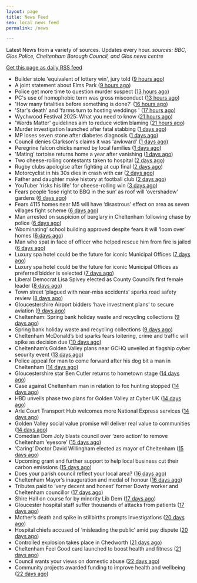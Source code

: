 ```yaml
---
layout: page
title: News Feed
seo: local news feed
permalink: /news

---
```


Latest News from a variety of sources. Updates every hour.
_sources: BBC, Glos Police, Cheltenham Borough Council, and Glos news centre_

[Get this page as daily RSS feed](/daily.rss)

<!-- news_marker starts -->
- Builder stole 'equivalent of lottery win', jury told ([9 hours ago](https://www.bbc.com/news/articles/ckgqkx137nno))
- A joint statement about Elms Park ([9 hours ago](https://www.cheltenham.gov.uk/news/article/3015/a_joint_statement_about_elms_park))
- Police get more time to question murder suspect ([13 hours ago](https://www.bbc.com/news/articles/c629vnegrpro))
- PC's use of homophobic term was gross misconduct ([13 hours ago](https://www.bbc.com/news/articles/c9wg7dg84zqo))
- 'How many fatalities before something is done?' ([16 hours ago](https://www.bbc.com/news/articles/cx2x38v91e3o))
- 'Star's death' and 'farms turn to hosting weddings ' ([17 hours ago](https://www.bbc.com/news/articles/cvgdr8myz74o))
- Wychwood Festival 2025: What you need to know ([21 hours ago](https://www.bbc.com/news/articles/cj421ndnd58o))
- 'Words Matter' guidelines aim to reduce victim blaming ([21 hours ago](https://www.bbc.com/news/articles/cq85zz2v009o))
- Murder investigation launched after fatal stabbing ([1 days ago](https://www.bbc.com/news/articles/crmkdwzp8r9o))
- MP loses seven stone after diabetes diagnosis ([1 days ago](https://www.bbc.com/news/articles/cy75e7n4ey7o))
- Council denies Clarkson's claims it was 'awkward' ([1 days ago](https://www.bbc.com/news/articles/cp3ql38yk11o))
- Peregrine falcon chicks named by local families ([1 days ago](https://www.bbc.com/news/articles/cdr5zgderx1o))
- 'Mating' tortoise returns home a year after vanishing ([1 days ago](https://www.bbc.com/news/articles/c5yqgwzg5pzo))
- Two cheese-rolling contestants taken to hospital ([2 days ago](https://www.bbc.com/news/articles/cgkdz3zv5nno))
- Rugby clubs apologise after fighting at cup final ([2 days ago](https://www.bbc.com/news/articles/cdj9rgjjx8zo))
- Motorcyclist in his 30s dies in crash with car ([2 days ago](https://www.bbc.com/news/articles/cm2y7elz28no))
- Father and daughter make history at football club ([2 days ago](https://www.bbc.com/news/articles/cn055perw4zo))
- YouTuber 'risks his life' for cheese-rolling win ([3 days ago](https://www.bbc.com/news/articles/czj4vw0m3lzo))
- Fears people ‘lose right to BBQ in the sun’ as roof will ‘overshadow’ gardens ([6 days ago](https://gloucesternewscentre.co.uk/fears-people-lose-right-to-bbq-in-the-sun-as-roof-will-overshadow-gardens/))
- Fears 4115 homes near M5 will have ‘disastrous’ effect on area as seven villages fight scheme ([6 days ago](https://gloucesternewscentre.co.uk/fears-4115-homes-near-m5-will-have-disastrous-effect-on-area-as-seven-villages-fight-scheme/))
- Man arrested on suspicion of burglary in Cheltenham following chase by police ([6 days ago](https://gloucesternewscentre.co.uk/man-arrested-on-suspicion-of-burglary-in-cheltenham-following-chase-by-police/))
- ‘Abominating’ school building approved despite fears it will ‘loom over’ homes ([6 days ago](https://gloucesternewscentre.co.uk/abominating-school-building-approved-despite-fears-it-will-loom-over-homes/))
- Man who spat in face of officer who helped rescue him from fire is jailed ([6 days ago](https://gloucesternewscentre.co.uk/man-who-spat-in-face-of-officer-who-helped-rescue-him-from-fire-is-jailed/))
- Luxury spa hotel could be the future for iconic Municipal Offices ([7 days ago](https://gloucesternewscentre.co.uk/luxury-spa-hotel-could-be-the-future-for-iconic-municipal-offices/))
- Luxury spa hotel could be the future for iconic Municipal Offices as preferred bidder is selected ([7 days ago](https://www.cheltenham.gov.uk/news/article/3014/luxury_spa_hotel_could_be_the_future_for_iconic_municipal_offices_as_preferred_bidder_is_selected))
- Liberal Democrat Lisa Spivey elected as County Council’s first female leader ([8 days ago](https://gloucesternewscentre.co.uk/liberal-democrat-lisa-spivey-elected-as-county-councils-first-female-leader/))
- Town street ‘plagued with near-miss accidents’ sparks road safety review ([8 days ago](https://gloucesternewscentre.co.uk/town-street-plagued-with-near-miss-accidents-sparks-road-safety-review/))
- Gloucestershire Airport bidders ‘have investment plans’ to secure aviation ([9 days ago](https://gloucesternewscentre.co.uk/gloucestershire-airport-bidders-have-investment-plans-to-secure-aviation/))
- Cheltenham: Spring bank holiday waste and recycling collections ([9 days ago](https://gloucesternewscentre.co.uk/cheltenham-spring-bank-holiday-waste-and-recycling-collections/))
- Spring bank holiday waste and recycling collections ([9 days ago](https://www.cheltenham.gov.uk/news/article/3013/spring_bank_holiday_waste_and_recycling_collections))
- Cheltenham McDonald’s bid sparks fears loitering, crime and traffic will spike as decision due ([10 days ago](https://gloucesternewscentre.co.uk/cheltenham-mcdonalds-bid-sparks-fears-loitering-crime-and-traffic-will-spike-as-decision-due/))
- Cheltenham’s Golden Valley plans near GCHQ unveiled at flagship cyber security event ([13 days ago](https://gloucesternewscentre.co.uk/cheltenhams-golden-valley-plans-near-gchq-unveiled-at-flagship-cyber-security-event/))
- Police appeal for man to come forward after his dog bit a man in Cheltenham ([14 days ago](https://gloucesternewscentre.co.uk/police-appeal-for-man-to-come-forward-after-his-dog-bit-a-man-in-cheltenham/))
- Gloucestershire star Ben Cutler returns to hometown stage ([14 days ago](https://gloucesternewscentre.co.uk/gloucestershire-star-ben-cutler-returns-to-hometown-stage/))
- Case against Cheltenham man in relation to fox hunting stopped ([14 days ago](https://gloucesternewscentre.co.uk/case-against-cheltenham-man-in-relation-to-fox-hunting-stopped/))
- HBD unveils phase two plans for Golden Valley at Cyber UK ([14 days ago](https://www.cheltenham.gov.uk/news/article/3012/hbd_unveils_phase_two_plans_for_golden_valley_at_cyber_uk))
- Arle Court Transport Hub welcomes more National Express services ([14 days ago](https://gloucesternewscentre.co.uk/arle-court-transport-hub-welcomes-more-national-express-services/))
- Golden Valley social value promise will deliver real value to communities ([14 days ago](https://www.cheltenham.gov.uk/news/article/3011/golden_valley_social_value_promise_will_deliver_real_value_to_communities))
- Comedian Dom Joly blasts council over ‘zero action’ to remove Cheltenham ‘eyesore’ ([15 days ago](https://gloucesternewscentre.co.uk/comedian-dom-joly-blasts-council-over-zero-action-to-remove-cheltenham-eyesore/))
- ‘Caring’ Doctor David Willingham elected as mayor of Cheltenham ([15 days ago](https://gloucesternewscentre.co.uk/caring-doctor-david-willingham-elected-as-mayor-of-cheltenham/))
- Upcoming grant and further support to help local business cut their carbon emissions ([15 days ago](https://www.cheltenham.gov.uk/news/article/3010/upcoming_grant_and_further_support_to_help_local_business_cut_their_carbon_emissions))
- Does your parish council reflect your local area? ([16 days ago](https://www.cheltenham.gov.uk/news/article/3009/does_your_parish_council_reflect_your_local_area))
- Cheltenham Mayor’s inauguration and medal of honour ([16 days ago](https://www.cheltenham.gov.uk/news/article/3008/cheltenham_mayors_inauguration_and_medal_of_honour))
- Tributes paid to ‘very decent and honest’ former Dowty worker and Cheltenham councillor ([17 days ago](https://gloucesternewscentre.co.uk/tributes-paid-to-very-decent-and-honest-former-dowty-worker-and-cheltenham-councillor/))
- Shire Hall on course for by minority Lib Dem ([17 days ago](https://gloucesternewscentre.co.uk/shire-hall-on-course-for-by-minority-lib-dem/))
- Gloucester hospital staff suffer thousands of attacks from patients ([17 days ago](https://gloucesternewscentre.co.uk/gloucester-hospital-staff-suffer-thousands-of-attacks-from-patients/))
- Mother’s death and spike in stillbirths prompts investigations ([20 days ago](https://gloucesternewscentre.co.uk/mothers-death-and-spike-in-stillbirths-prompts-investigations/))
- Hospital chiefs accused of ‘misleading the public’ amid pay dispute ([20 days ago](https://gloucesternewscentre.co.uk/hospital-chiefs-accused-of-misleading-the-public-amid-pay-dispute/))
- Controlled explosion takes place in Chedworth ([21 days ago](https://gloucesternewscentre.co.uk/controlled-explosion-takes-place-in-chedworth/))
- Cheltenham Feel Good card launched to boost health and fitness ([21 days ago](https://www.cheltenham.gov.uk/news/article/3007/cheltenham_feel_good_card_launched_to_boost_health_and_fitness))
- Council wants your views on domestic abuse ([22 days ago](https://gloucesternewscentre.co.uk/council-wants-your-views-on-domestic-abuse/))
- Community projects awarded funding to improve health and wellbeing ([22 days ago](https://www.cheltenham.gov.uk/news/article/3006/community_projects_awarded_funding_to_improve_health_and_wellbeing))

<!-- news_marker ends -->

